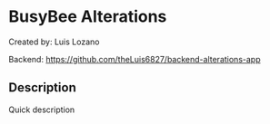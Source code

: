 # BusyBee Alterations

Created by: Luis Lozano

Backend: https://github.com/theLuis6827/backend-alterations-app 

## Description

Quick description
 
##  
